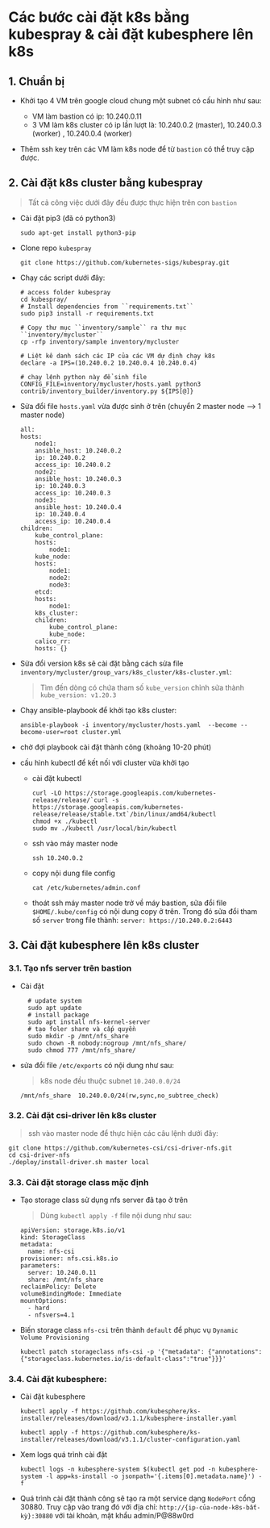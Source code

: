 # Các bước cài đặt k8s bằng kubespray & cài đặt kubesphere lên k8s

## 1. Chuẩn bị

- Khởi tạo 4 VM trên google cloud chung một subnet có cấu hình như sau:

  - VM làm bastion có ip: 10.240.0.11
  - 3 VM làm k8s cluster có ip lần lượt là: 10.240.0.2 (master), 10.240.0.3 (worker) , 10.240.0.4 (worker)

- Thêm ssh key trên các VM làm k8s node để từ `bastion` có thể truy cập được.

## 2. Cài đặt k8s cluster bằng kubespray

> Tất cả công việc dưới đây đều được thực hiện trên con `bastion`

- Cài đặt pip3 (đã có python3)

  ```code
  sudo apt-get install python3-pip
  ```

- Clone repo `kubespray`

  ```code
  git clone https://github.com/kubernetes-sigs/kubespray.git
  ```

- Chạy các script dưới đây:

  ```ShellSession
  # access folder kubespray
  cd kubespray/
  # Install dependencies from ``requirements.txt``
  sudo pip3 install -r requirements.txt

  # Copy thư mục ``inventory/sample`` ra thư mục ``inventory/mycluster``
  cp -rfp inventory/sample inventory/mycluster

  # Liệt kê danh sách các IP của các VM dự định chạy k8s
  declare -a IPS=(10.240.0.2 10.240.0.4 10.240.0.4)

  # chạy lệnh python này để sinh file
  CONFIG_FILE=inventory/mycluster/hosts.yaml python3 contrib/inventory_builder/inventory.py ${IPS[@]}

  ```

- Sửa đổi file `hosts.yaml` vừa được sinh ở trên (chuyển 2 master node --> 1 master node)

  ```console
  all:
  hosts:
      node1:
      ansible_host: 10.240.0.2
      ip: 10.240.0.2
      access_ip: 10.240.0.2
      node2:
      ansible_host: 10.240.0.3
      ip: 10.240.0.3
      access_ip: 10.240.0.3
      node3:
      ansible_host: 10.240.0.4
      ip: 10.240.0.4
      access_ip: 10.240.0.4
  children:
      kube_control_plane:
      hosts:
          node1:
      kube_node:
      hosts:
          node1:
          node2:
          node3:
      etcd:
      hosts:
          node1:
      k8s_cluster:
      children:
          kube_control_plane:
          kube_node:
      calico_rr:
      hosts: {}
  ```

- Sửa đổi version k8s sẽ cài đặt bằng cách sửa file `inventory/mycluster/group_vars/k8s_cluster/k8s-cluster.yml`:

  > Tìm đến dòng có chứa tham số `kube_version` chỉnh sửa thành `kube_version: v1.20.3`

- Chạy ansible-playbook để khởi tạo k8s cluster:

  ```console
  ansible-playbook -i inventory/mycluster/hosts.yaml  --become --become-user=root cluster.yml
  ```

- chờ đợi playbook cài đặt thành công (khoảng 10-20 phút)

- cấu hình kubectl để kết nối với cluster vừa khởi tạo

  - cài đặt kubectl

    ```console
    curl -LO https://storage.googleapis.com/kubernetes-release/release/`curl -s https://storage.googleapis.com/kubernetes-release/release/stable.txt`/bin/linux/amd64/kubectl
    chmod +x ./kubectl
    sudo mv ./kubectl /usr/local/bin/kubectl
    ```

  - ssh vào máy master node

    ```console
    ssh 10.240.0.2
    ```

  - copy nội dung file config

    ```console
    cat /etc/kubernetes/admin.conf
    ```

  - thoát ssh máy master node trở về máy bastion, sửa đổi file `$HOME/.kube/config` có nội dung copy ở trên. Trong đó sửa đổi tham số `server` trong file thành: `server: https://10.240.0.2:6443`

## 3. Cài đặt kubesphere lên k8s cluster

### 3.1. Tạo nfs server trên bastion

- Cài đặt

  ```ShellSession
    # update system
    sudo apt update
    # install package
    sudo apt install nfs-kernel-server
    # tạo foler share và cấp quyền
    sudo mkdir -p /mnt/nfs_share
    sudo chown -R nobody:nogroup /mnt/nfs_share/
    sudo chmod 777 /mnt/nfs_share/
  ```

- sửa đổi file `/etc/exports` có nội dung như sau:

  > k8s node đều thuộc subnet `10.240.0.0/24`

  ```console
  /mnt/nfs_share  10.240.0.0/24(rw,sync,no_subtree_check)
  ```

### 3.2. Cài đặt csi-driver lên k8s cluster

> ssh vào master node để thực hiện các câu lệnh dưới đây:

```console
git clone https://github.com/kubernetes-csi/csi-driver-nfs.git
cd csi-driver-nfs
./deploy/install-driver.sh master local
```

### 3.3. Cài đặt storage class mặc định

- Tạo storage class sử dụng nfs server đã tạo ở trên

  > Dùng `kubectl apply -f` file nội dung như sau:

  ```console
  apiVersion: storage.k8s.io/v1
  kind: StorageClass
  metadata:
    name: nfs-csi
  provisioner: nfs.csi.k8s.io
  parameters:
    server: 10.240.0.11
    share: /mnt/nfs_share
  reclaimPolicy: Delete
  volumeBindingMode: Immediate
  mountOptions:
    - hard
    - nfsvers=4.1
  ```

- Biến storage class `nfs-csi` trên thành `default` để phục vụ `Dynamic Volume Provisioning`

  ```console
  kubectl patch storageclass nfs-csi -p '{"metadata": {"annotations":{"storageclass.kubernetes.io/is-default-class":"true"}}}'
  ```

### 3.4. Cài đặt kubesphere:

- Cài đặt kubesphere

  ```console
  kubectl apply -f https://github.com/kubesphere/ks-installer/releases/download/v3.1.1/kubesphere-installer.yaml

  kubectl apply -f https://github.com/kubesphere/ks-installer/releases/download/v3.1.1/cluster-configuration.yaml

  ```

- Xem logs quá trình cài đặt

  ```console
  kubectl logs -n kubesphere-system $(kubectl get pod -n kubesphere-system -l app=ks-install -o jsonpath='{.items[0].metadata.name}') -f
  ```

- Quá trình cài đặt thành công sẽ tạo ra một service dạng `NodePort` cổng 30880. Truy cập vào trang đó với địa chỉ: `http://{ip-của-node-k8s-bất-kỳ}:30880` với tài khoản, mật khẩu admin/P@88w0rd
